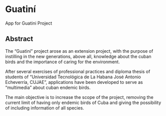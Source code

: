# Guatiní

App for Guatini Project

## Abstract

The “Guatiní” project arose as an extension project, with the purpose of instilling in the new generations, above all, knowledge about the cuban birds and the importance of caring for the environment.

After several exercises of professional practices and diploma thesis of students of “Universidad Tecnológica de La Habana José Antonio Echeverría, CUJAE”, applications have been developed to serve as “multimedia” about cuban endemic birds.

The main objective is to increase the scope of the project, removing the current limit of having only endemic birds of Cuba and giving the possibility of including information of all species.
